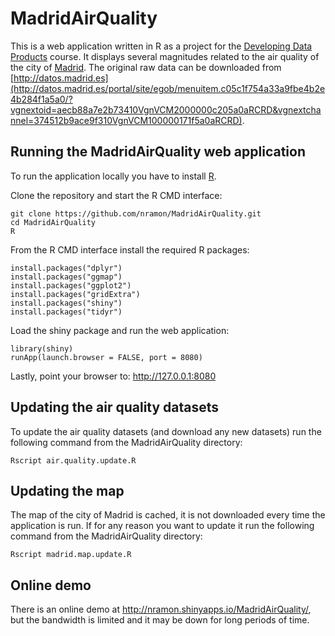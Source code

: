 # MadridAirQuality
This is a web application written in R as a project for the [Developing Data Products](http://www.coursera.org/learn/data-products) course. It displays several magnitudes related to the air quality of the city of [Madrid](http://en.wikipedia.org/wiki/Madrid). The original raw data can be downloaded from [http://datos.madrid.es](http://datos.madrid.es/portal/site/egob/menuitem.c05c1f754a33a9fbe4b2e4b284f1a5a0/?vgnextoid=aecb88a7e2b73410VgnVCM2000000c205a0aRCRD&vgnextchannel=374512b9ace9f310VgnVCM100000171f5a0aRCRD).

## Running the MadridAirQuality web application
To run the application locally you have to install [R](http://www.r-project.org/).

Clone the repository and start the R CMD interface:

```
git clone https://github.com/nramon/MadridAirQuality.git
cd MadridAirQuality
R
```

From the R CMD interface install the required R packages:

```
install.packages("dplyr")
install.packages("ggmap")
install.packages("ggplot2")
install.packages("gridExtra")
install.packages("shiny")
install.packages("tidyr")
```

Load the shiny package and run the web application:

```
library(shiny)
runApp(launch.browser = FALSE, port = 8080)
```

Lastly, point your browser to: http://127.0.0.1:8080

## Updating the air quality datasets

To update the air quality datasets (and download any new datasets) run the following command from the MadridAirQuality directory:

```
Rscript air.quality.update.R
```

## Updating the map

The map of the city of Madrid is cached, it is not downloaded every time the application is run. If for any reason you want to update it run the following command from the MadridAirQuality directory:

```
Rscript madrid.map.update.R
```

## Online demo
There is an online demo at http://nramon.shinyapps.io/MadridAirQuality/, but the bandwidth is limited and it may be down for long periods of time.

